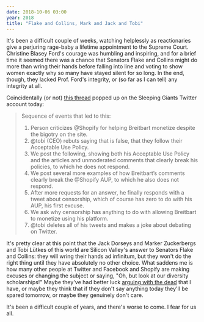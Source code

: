 ```yaml
---
date: 2018-10-06 03:00
year: 2018
title: "Flake and Collins, Mark and Jack and Tobi"
---
```


It's been a difficult couple of weeks,
watching helplessly as reactionaries give a perjuring rage-baby a lifetime appointment to the Supreme Court.
Christine Blasey Ford's courage was humbling and inspiring,
and for a brief time it seemed there was a chance that Senators Flake and Collins
might do more than wring their hands
before falling into line and voting to show women exactly why so many have stayed silent for so long.
In the end,
though,
they lacked Prof. Ford's integrity,
or (so far as I can tell) any integrity at all.

Coincidentally (or not)
[this thread](https://twitter.com/slpng_giants/status/1048611032330117120) popped up
on the Sleeping Giants Twitter account today:

> Sequence of events that led to this:
>
> 1. Person criticizes @Shopify for helping Breitbart monetize despite the bigotry on the site.
> 2. @tobi (CEO) rebuts saying that is false, that they follow their Acceptable Use Policy.
> 3. We post the following, showing both his Acceptable Use Policy and the articles and unmoderated comments that clearly break his policies, to which he does not respond.
> 4. We post several more examples of how Breitbart’s comments clearly break the @Shopify AUP, to which he also does not respond.
> 5. After more requests for an answer, he finally responds with a tweet about censorship, which of course has zero to do with his AUP, his first excuse.
> 6. We ask why censorship has anything to do with allowing Breitbart to monetize using his platform.
> 7. @tobi deletes all of his tweets and makes a joke about debating on Twitter.

It's pretty clear at this point that the Jack Dorseys and Marker Zuckerbergs and Tobi Lütkes of this world
are Silicon Valley's answer to Senators Flake and Collins:
they will wring their hands ad infinitum,
but they won't do the right thing until they have absolutely no other choice.
What saddens me is how many other people at Twitter and Facebook and Shopify
are making excuses or changing the subject or saying,
"Oh, but look at our diversity scholarships!"
Maybe they've had better luck
[arguing with the dead]({{site.github.url}}/2018/05/06/cigarettes-and-shopify.html)
that I have,
or maybe they think that if they don't say anything today they'll be spared tomorrow,
or maybe they genuinely don't care.

It's been a difficult couple of years,
and there's worse to come.
I fear for us all.
